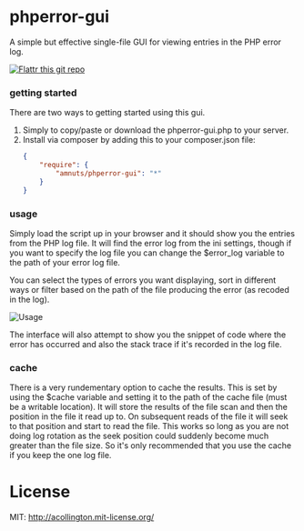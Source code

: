 # phperror-gui

A simple but effective single-file GUI for viewing entries in the PHP error log.

[![Flattr this git repo](http://api.flattr.com/button/flattr-badge-large.png)](https://flattr.com/submit/auto?user_id=acollington&url=https://github.com/amnuts/phperror-gui&title=phperror-gui&language=&tags=github&category=software)

### getting started

There are two ways to getting started using this gui.

1. Simply to copy/paste or download the phperror-gui.php to your server.
2. Install via composer by adding this to your composer.json file:
    ```json
    {
        "require": {
            "amnuts/phperror-gui": "*"
        }
    }
    ```

### usage

Simply load the script up in your browser and it should show you the entries from the PHP log file.  It will find the error log from the ini settings, though if you want to specify the log file you can change the $error_log variable to the path of your error log file.

You can select the types of errors you want displaying, sort in different ways or filter based on the path of the file producing the error (as recoded in the log).

![Usage](http://amnuts.com/images/phperror/screenshot/usage.png)

The interface will also attempt to show you the snippet of code where the error has occurred and also the stack trace if it's recorded in the log file.

### cache

There is a very rundementary option to cache the results.  This is set by using the $cache variable and setting it to the path of the cache file (must be a writable location). It will store the results of the file scan and then the position in the file it read up to. On subsequent reads of the file it will seek to that position and start to read the file. This works so long as you are not doing log rotation as the seek position could suddenly become much greater than the file size. So it's only recommended that you use the cache if you keep the one log file.

# License

MIT: http://acollington.mit-license.org/
